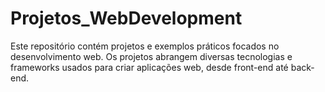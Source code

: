 # Projetos_WebDevelopment
Este repositório contém projetos e exemplos práticos focados no desenvolvimento web. Os projetos abrangem diversas tecnologias e frameworks usados para criar aplicações web, desde front-end até back-end.
